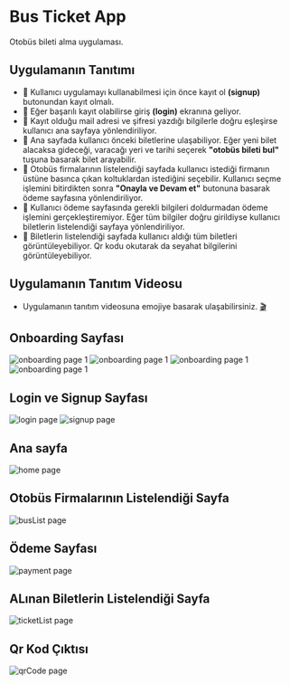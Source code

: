 # **Bus Ticket App**
 
 Otobüs bileti alma uygulaması.
 
 ## **Uygulamanın Tanıtımı**
 - :round_pushpin: Kullanıcı uygulamayı kullanabilmesi için önce kayıt ol **(signup)** butonundan kayıt olmalı. 
 - :round_pushpin: Eğer başarılı kayıt olabilirse giriş **(login)** ekranına geliyor. 
 - :round_pushpin: Kayıt olduğu mail adresi ve şifresi yazdığı bilgilerle doğru eşleşirse kullanıcı ana sayfaya yönlendiriliyor. 
 - :round_pushpin: Ana sayfada kullanıcı önceki biletlerine ulaşabiliyor. Eğer yeni bilet alacaksa gideceği, varacağı yeri ve tarihi seçerek **"otobüs bileti bul"** tuşuna basarak bilet arayabilir.
 - :round_pushpin: Otobüs firmalarının listelendiği sayfada kullanıcı istediği firmanın üstüne basınca çıkan koltuklardan istediğini seçebilir. Kullanıcı seçme işlemini bitirdikten sonra **"Onayla ve Devam et"** butonuna basarak ödeme sayfasına yönlendiriliyor.
 - :round_pushpin: Kullanıcı ödeme sayfasında gerekli bilgileri doldurmadan ödeme işlemini gerçekleştiremiyor. Eğer tüm bilgiler doğru girildiyse kullanıcı biletlerin listelendiği sayfaya yönlendiriliyor.
 - :round_pushpin: Biletlerin listelendiği sayfada kullanıcı aldığı tüm biletleri görüntüleyebiliyor. Qr kodu okutarak da seyahat bilgilerini görüntüleyebiliyor.
   
## **Uygulamanın Tanıtım Videosu**
 - Uygulamanın tanıtım videosuna emojiye basarak ulaşabilirsiniz. [🎬](https://youtu.be/8nUfTGmWx6g)
   
## **Onboarding Sayfası**
 ![onboarding page 1](Images/onboarding1.png)
 ![onboarding page 1](Images/onboarding2.png)
 ![onboarding page 1](Images/onboarding3.png)
 ![onboarding page 1](Images/onboarding4.png)

## **Login ve Signup Sayfası**

 ![login page](Images/loginpage.png)
 ![signup page](Images/signuppage.png)
 
 ## **Ana sayfa**
 ![home page](Images/homePage.png)

 ## **Otobüs Firmalarının Listelendiği Sayfa**
 ![busList page](Images/busList.png)

 ## **Ödeme Sayfası**
 ![payment page](Images/paymentPage.png)

 ## **ALınan Biletlerin Listelendiği Sayfa**
 ![ticketList page](Images/ticketList.png)
 
 ## **Qr Kod Çıktısı**
![qrCode page](Images/qrResult.jpeg)
